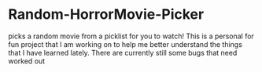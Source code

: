 # Random-HorrorMovie-Picker
picks a random movie from a picklist for you to watch!
This is a personal for fun project that I am working on to help me better understand the things that I have learned lately. 
There are currently still some bugs that need worked out
